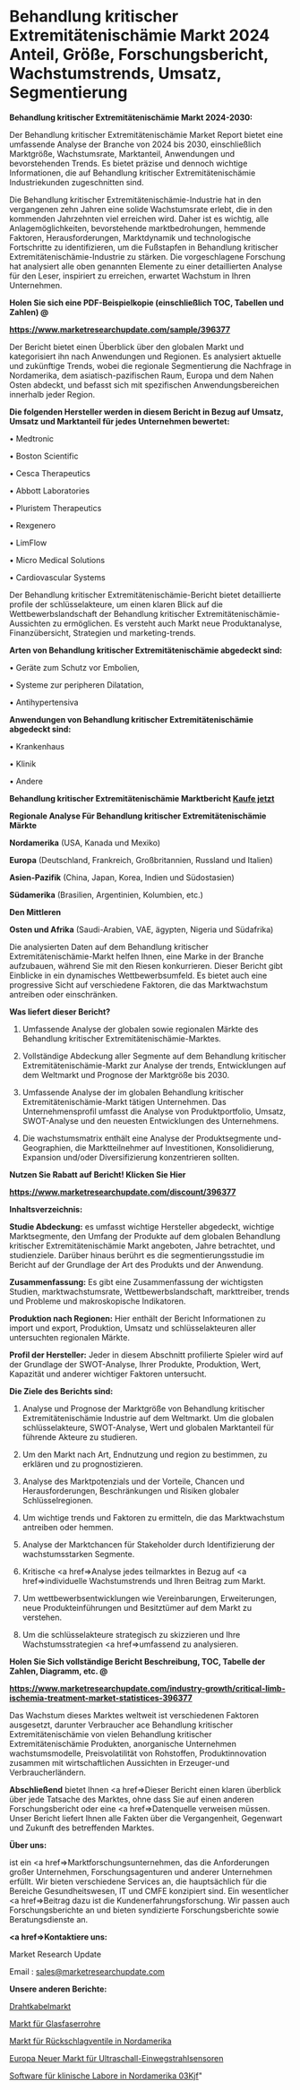 # Behandlung kritischer Extremitätenischämie Markt 2024 Anteil, Größe, Forschungsbericht, Wachstumstrends, Umsatz, Segmentierung

<strong>Behandlung kritischer Extremitätenischämie Markt 2024-2030:</strong>

Der Behandlung kritischer Extremitätenischämie Market Report bietet eine umfassende Analyse der Branche von 2024 bis 2030, einschließlich Marktgröße, Wachstumsrate, Marktanteil, Anwendungen und bevorstehenden Trends. Es bietet präzise und dennoch wichtige Informationen, die auf Behandlung kritischer Extremitätenischämie Industriekunden zugeschnitten sind.

Die Behandlung kritischer Extremitätenischämie-Industrie hat in den vergangenen zehn Jahren eine solide Wachstumsrate erlebt, die in den kommenden Jahrzehnten viel erreichen wird. Daher ist es wichtig, alle Anlagemöglichkeiten, bevorstehende marktbedrohungen, hemmende Faktoren, Herausforderungen, Marktdynamik und technologische Fortschritte zu identifizieren, um die Fußstapfen in Behandlung kritischer Extremitätenischämie-Industrie zu stärken. Die vorgeschlagene Forschung hat analysiert alle oben genannten Elemente zu einer detaillierten Analyse für den Leser, inspiriert zu erreichen, erwartet Wachstum in Ihren Unternehmen.



<strong>Holen Sie sich eine PDF-Beispielkopie (einschließlich TOC, Tabellen und Zahlen) @
</strong>

<strong><a href=https://www.marketresearchupdate.com/sample/396377>

<strong>https://www.marketresearchupdate.com/sample/396377</u></font></a></strong></strong>

Der Bericht bietet einen Überblick über den globalen Markt und kategorisiert ihn nach Anwendungen und Regionen. Es analysiert aktuelle und zukünftige Trends, wobei die regionale Segmentierung die Nachfrage in Nordamerika, dem asiatisch-pazifischen Raum, Europa und dem Nahen Osten abdeckt, und befasst sich mit spezifischen Anwendungsbereichen innerhalb jeder Region.



<strong>Die folgenden Hersteller werden in diesem Bericht in Bezug auf Umsatz, Umsatz und Marktanteil für jedes Unternehmen bewertet:</strong>

• Medtronic

• Boston Scientific

• Cesca Therapeutics

• Abbott Laboratories

• Pluristem Therapeutics

• Rexgenero

• LimFlow

• Micro Medical Solutions

• Cardiovascular Systems

Der Behandlung kritischer Extremitätenischämie-Bericht bietet detaillierte profile der schlüsselakteure, um einen klaren Blick auf die Wettbewerbslandschaft der Behandlung kritischer Extremitätenischämie-Aussichten zu ermöglichen. Es versteht auch Markt neue Produktanalyse, Finanzübersicht, Strategien und marketing-trends.



<strong>Arten von Behandlung kritischer Extremitätenischämie abgedeckt sind:</strong>

• Geräte zum Schutz vor Embolien,

• Systeme zur peripheren Dilatation,

• Antihypertensiva



<strong>Anwendungen von Behandlung kritischer Extremitätenischämie abgedeckt sind:</strong>

• Krankenhaus

• Klinik

• Andere



<strong>Behandlung kritischer Extremitätenischämie Marktbericht <a href=https://www.marketresearchupdate.com/buynow/396377>Kaufe jetzt</a></strong>



<strong>Regionale Analyse Für Behandlung kritischer Extremitätenischämie Märkte</strong>



<strong>Nordamerika</strong> (USA, Kanada und Mexiko)



<strong>Europa</strong> (Deutschland, Frankreich, Großbritannien, Russland und Italien)



<strong>Asien-Pazifik</strong> (China, Japan, Korea, Indien und Südostasien)



<strong>Südamerika</strong> (Brasilien, Argentinien, Kolumbien, etc.)



<strong>Den Mittleren</strong> 

<strong>Osten und Afrika</strong> (Saudi-Arabien, VAE, ägypten, Nigeria und Südafrika)

Die analysierten Daten auf dem Behandlung kritischer Extremitätenischämie-Markt helfen Ihnen, eine Marke in der Branche aufzubauen, während Sie mit den Riesen konkurrieren. Dieser Bericht gibt Einblicke in ein dynamisches Wettbewerbsumfeld. Es bietet auch eine progressive Sicht auf verschiedene Faktoren, die das Marktwachstum antreiben oder einschränken.



<strong>Was liefert dieser Bericht?</strong>

1. Umfassende Analyse der globalen sowie regionalen Märkte des Behandlung kritischer Extremitätenischämie-Marktes.

2. Vollständige Abdeckung aller Segmente auf dem Behandlung kritischer Extremitätenischämie-Markt zur Analyse der trends, Entwicklungen auf dem Weltmarkt und Prognose der Marktgröße bis 2030.

3. Umfassende Analyse der im globalen Behandlung kritischer Extremitätenischämie-Markt tätigen Unternehmen. Das Unternehmensprofil umfasst die Analyse von Produktportfolio, Umsatz, SWOT-Analyse und den neuesten Entwicklungen des Unternehmens.

4. Die wachstumsmatrix enthält eine Analyse der Produktsegmente und-Geographien, die Marktteilnehmer auf Investitionen, Konsolidierung, Expansion und/oder Diversifizierung konzentrieren sollten.



<strong>Nutzen Sie Rabatt auf Bericht! Klicken Sie Hier
</strong>

<strong><a href=https://www.marketresearchupdate.com/discount/396377>https://www.marketresearchupdate.com/discount/396377</b></u></font></strong></a>



<strong>Inhaltsverzeichnis:</strong>



<strong>Studie Abdeckung:</strong> es umfasst wichtige Hersteller abgedeckt, wichtige Marktsegmente, den Umfang der Produkte auf dem globalen Behandlung kritischer Extremitätenischämie Markt angeboten, Jahre betrachtet, und studienziele. Darüber hinaus berührt es die segmentierungsstudie im Bericht auf der Grundlage der Art des Produkts und der Anwendung.



<strong>Zusammenfassung:</strong> Es gibt eine Zusammenfassung der wichtigsten Studien, marktwachstumsrate, Wettbewerbslandschaft, markttreiber, trends und Probleme und makroskopische Indikatoren.



<strong>Produktion nach Regionen:</strong> Hier enthält der Bericht Informationen zu import und export, Produktion, Umsatz und schlüsselakteuren aller untersuchten regionalen Märkte.



<strong>Profil der Hersteller:</strong> Jeder in diesem Abschnitt profilierte Spieler wird auf der Grundlage der SWOT-Analyse, Ihrer Produkte, Produktion, Wert, Kapazität und anderer wichtiger Faktoren untersucht.



<strong>Die Ziele des Berichts sind:</strong>

1) Analyse und Prognose der Marktgröße von Behandlung kritischer Extremitätenischämie Industrie auf dem Weltmarkt.
Um die globalen schlüsselakteure, SWOT-Analyse, Wert und globalen Marktanteil für führende Akteure zu studieren.

2) Um den Markt nach Art, Endnutzung und region zu bestimmen, zu erklären und zu prognostizieren.

3) Analyse des Marktpotenzials und der Vorteile, Chancen und Herausforderungen, Beschränkungen und Risiken globaler Schlüsselregionen.

4) Um wichtige trends und Faktoren zu ermitteln, die das Marktwachstum antreiben oder hemmen.

5) Analyse der Marktchancen für Stakeholder durch Identifizierung der wachstumsstarken Segmente.

6) Kritische <a href=>Analyse</a> jedes teilmarktes in Bezug auf <a href=>individuelle</a> Wachstumstrends und Ihren Beitrag zum Markt.

7) Um wettbewerbsentwicklungen wie Vereinbarungen, Erweiterungen, neue Produkteinführungen und Besitztümer auf dem Markt zu verstehen.

8) Um die schlüsselakteure strategisch zu skizzieren und Ihre Wachstumsstrategien <a href=>umfassend</a> zu analysieren.



<strong>Holen Sie Sich vollständige Bericht Beschreibung, TOC, Tabelle der Zahlen, Diagramm, etc. @ </strong>

<strong><a href=https://www.marketresearchupdate.com/industry-growth/critical-limb-ischemia-treatment-market-statistices-396377>https://www.marketresearchupdate.com/industry-growth/critical-limb-ischemia-treatment-market-statistices-396377</a></font></strong>

Das Wachstum dieses Marktes weltweit ist verschiedenen Faktoren ausgesetzt, darunter Verbraucher ace Behandlung kritischer Extremitätenischämie von vielen Behandlung kritischer Extremitätenischämie Produkten, anorganische Unternehmen wachstumsmodelle, Preisvolatilität von Rohstoffen, Produktinnovation zusammen mit wirtschaftlichen Aussichten in Erzeuger-und Verbraucherländern.



<strong>Abschließend</strong> bietet Ihnen <a href=>Dieser</a> Bericht einen klaren überblick über jede Tatsache des Marktes, ohne dass Sie auf einen anderen Forschungsbericht oder eine <a href=>Datenquelle</a> verweisen müssen. Unser Bericht liefert Ihnen alle Fakten über die Vergangenheit, Gegenwart und Zukunft des betreffenden Marktes.



<strong>Über uns:</strong>

 ist ein <a href=>Marktfors</a>chungsunternehmen, das die Anforderungen großer Unternehmen, Forschungsagenturen und anderer Unternehmen erfüllt. Wir bieten verschiedene Services an, die hauptsächlich für die Bereiche Gesundheitswesen, IT und CMFE konzipiert sind. Ein wesentlicher <a href=>Beitrag</a> dazu ist die Kundenerfahrungsforschung. Wir passen auch Forschungsberichte an und bieten syndizierte Forschungsberichte sowie Beratungsdienste an.



<strong><a href=>Kontaktiere uns:</a></strong>

Market Research Update

Email : sales@marketresearchupdate.com



<strong>Unsere anderen Berichte:</strong>

<a href=https://www.linkedin.com/pulse/wire-cable-market-demand-future-scope-top-key>Drahtkabelmarkt</a>

<a href=https://www.linkedin.com/pulse/fiberglass-pipe-market-research-report-reveals>Markt für Glasfaserrohre</a>

<a href=https://www.linkedin.com/pulse/north-america-check-valves-market-sizing>Markt für Rückschlagventile in Nordamerika</a>

<a href=https://www.linkedin.com/pulse/europe-new-ultrasonic-through-beam-sensor-market-demand>Europa Neuer Markt für Ultraschall-Einwegstrahlsensoren</a>

<a href=https://www.linkedin.com/pulse/north-america-clinical-lab-software-03kjf/>Software für klinische Labore in Nordamerika 03Kjf</a>"
